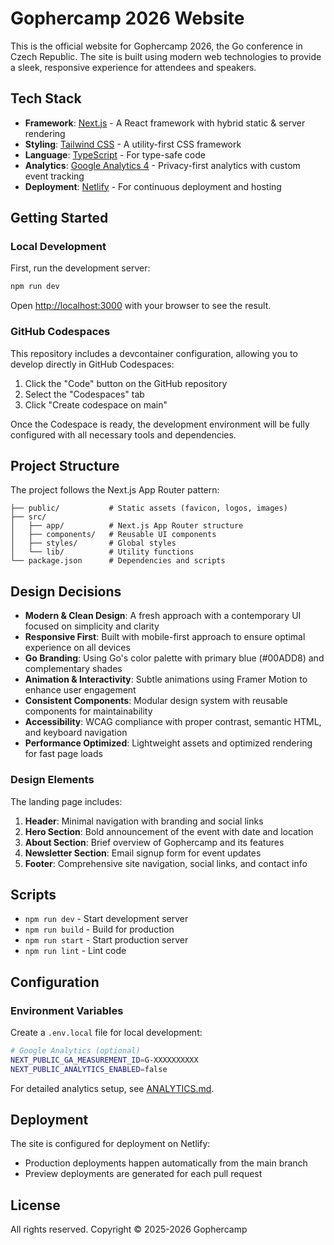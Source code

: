 # Gophercamp 2026 Website

This is the official website for Gophercamp 2026, the Go conference in Czech Republic. The site is built using modern web technologies to provide a sleek, responsive experience for attendees and speakers.

## Tech Stack

- **Framework**: [Next.js](https://nextjs.org/) - A React framework with hybrid static & server rendering
- **Styling**: [Tailwind CSS](https://tailwindcss.com/) - A utility-first CSS framework
- **Language**: [TypeScript](https://www.typescriptlang.org/) - For type-safe code
- **Analytics**: [Google Analytics 4](https://analytics.google.com/) - Privacy-first analytics with custom event tracking
- **Deployment**: [Netlify](https://netlify.com/) - For continuous deployment and hosting

## Getting Started

### Local Development

First, run the development server:

```bash
npm run dev
```

Open [http://localhost:3000](http://localhost:3000) with your browser to see the result.

### GitHub Codespaces

This repository includes a devcontainer configuration, allowing you to develop directly in GitHub Codespaces:

1. Click the "Code" button on the GitHub repository
2. Select the "Codespaces" tab
3. Click "Create codespace on main"

Once the Codespace is ready, the development environment will be fully configured with all necessary tools and dependencies.

## Project Structure

The project follows the Next.js App Router pattern:

```
├── public/           # Static assets (favicon, logos, images)
├── src/
│   ├── app/          # Next.js App Router structure
│   ├── components/   # Reusable UI components
│   ├── styles/       # Global styles
│   └── lib/          # Utility functions
└── package.json      # Dependencies and scripts
```

## Design Decisions

- **Modern & Clean Design**: A fresh approach with a contemporary UI focused on simplicity and clarity
- **Responsive First**: Built with mobile-first approach to ensure optimal experience on all devices
- **Go Branding**: Using Go's color palette with primary blue (#00ADD8) and complementary shades
- **Animation & Interactivity**: Subtle animations using Framer Motion to enhance user engagement
- **Consistent Components**: Modular design system with reusable components for maintainability
- **Accessibility**: WCAG compliance with proper contrast, semantic HTML, and keyboard navigation
- **Performance Optimized**: Lightweight assets and optimized rendering for fast page loads

### Design Elements

The landing page includes:

1. **Header**: Minimal navigation with branding and social links
2. **Hero Section**: Bold announcement of the event with date and location
3. **About Section**: Brief overview of Gophercamp and its features
4. **Newsletter Section**: Email signup form for event updates
5. **Footer**: Comprehensive site navigation, social links, and contact info

## Scripts

- `npm run dev` - Start development server
- `npm run build` - Build for production
- `npm run start` - Start production server
- `npm run lint` - Lint code

## Configuration

### Environment Variables

Create a `.env.local` file for local development:

```bash
# Google Analytics (optional)
NEXT_PUBLIC_GA_MEASUREMENT_ID=G-XXXXXXXXXX
NEXT_PUBLIC_ANALYTICS_ENABLED=false
```

For detailed analytics setup, see [ANALYTICS.md](./ANALYTICS.md).

## Deployment

The site is configured for deployment on Netlify:

- Production deployments happen automatically from the main branch
- Preview deployments are generated for each pull request

## License

All rights reserved. Copyright © 2025-2026 Gophercamp
